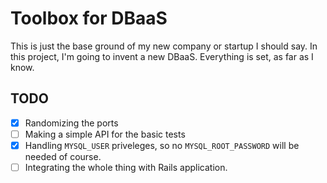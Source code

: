 # Toolbox for DBaaS 

This is just the base ground of my new company or startup I should say. In this project, I'm going to invent a new DBaaS. Everything is set, as far as I know. 

## TODO 

- [x] Randomizing the ports 
- [ ] Making a simple API for the basic tests 
- [x] Handling `MYSQL_USER` priveleges, so no `MYSQL_ROOT_PASSWORD` will be needed of course. 
- [ ] Integrating the whole thing with Rails application. 